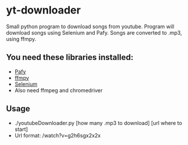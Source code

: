 # yt-downloader
Small python program to download songs from youtube. Program will download songs using Selenium and Pafy. Songs are converted to .mp3, using ffmpy.  

## You need  these libraries installed:
- [Pafy](https://github.com/mps-youtube/pafy)
- [ffmpy](https://github.com/Ch00k/ffmpy)
- [Selenium](https://github.com/SeleniumHQ/selenium)
- Also need ffmpeg and chromedriver

## Usage
- ./youtubeDownloader.py [how many .mp3 to download] [url where to start]
- Url format: /watch?v=g2h6sgx2x2x
